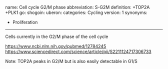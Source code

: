 name: Cell cycle G2/M phase
abbreviation: S-G2M
definition: +TOP2A +PLK1
go:
shogoin: 
uberon: 
categories: Cycling
version: 1
synonyms:
- Proliferation
---

Cells currently in the G2/M phase of the cell cycle

https://www.ncbi.nlm.nih.gov/pubmed/12784245
https://www.sciencedirect.com/science/article/pii/S2211124717306733

Note: TOP2A peaks in G2/M but is also easily detectable in G1/S

